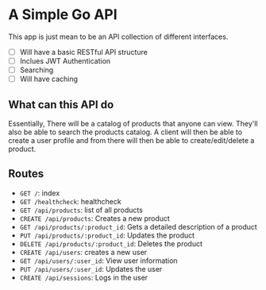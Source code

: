 # A Simple Go API

This app is just mean to be an API collection of different interfaces.

- [ ] Will have a basic RESTful API structure
- [ ] Inclues JWT Authentication
- [ ] Searching
- [ ] Will have caching

## What can this API do

Essentially, There will be a catalog of products that anyone can view. They'll also be able to search the products catalog. A client will then be able to create a user profile and from there will then be able to create/edit/delete a product.

## Routes

- `GET /`: index
- `GET /healthcheck`: healthcheck
- `GET /api/products`: list of all products
- `CREATE /api/products`: Creates a new product
- `GET /api/products/:product_id`: Gets a detailed description of a product
- `PUT /api/products/:product_id`: Updates the product
- `DELETE /api/products/:product_id`: Deletes the product
- `CREATE /api/users`: creates a new user
- `GET /api/users/:user_id`: View user information
- `PUT /api/users/:user_id`: Updates the user
- `CREATE /api/sessions`: Logs in the user